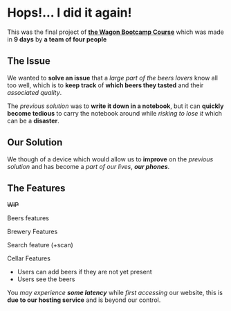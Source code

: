 # Hops!... I did it again!

This was the final project of **[the Wagon Bootcamp Course](https://www.lewagon.com/fr "Check it out")** which was made in **9 days**  by **a team of four people**

## The Issue

We wanted to **solve an issue** that a _large part of the beers lovers_ know all too well, which is to **keep track** of **which beers they tasted** and their _associated quality_.

The _previous solution_ was to **write it down in a notebook**, but it can **quickly become tedious** to carry the notebook around while _risking to lose it_ which can be a **disaster**.

## Our Solution

We though of a device which would allow us to **improve** on the _previous solution_ and has become a _part of our lives_, ***our phones***.

## The Features

~~WIP~~

Beers features

Brewery Features

Search feature (+scan)

Cellar Features

- Users can add beers if they are not yet present
- Users see the beers

You *may experience* ***some latency*** while _first accessing_ our website, this is **due to our hosting service** and is beyond our control.
